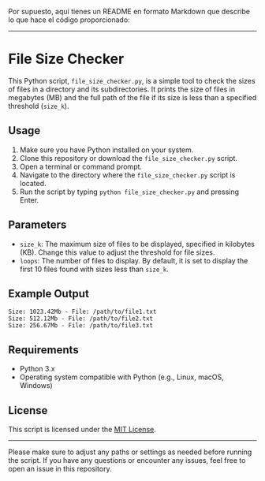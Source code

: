 Por supuesto, aquí tienes un README en formato Markdown que describe lo que hace el código proporcionado:

---

# File Size Checker

This Python script, `file_size_checker.py`, is a simple tool to check the sizes of files in a directory and its subdirectories. It prints the size of files in megabytes (MB) and the full path of the file if its size is less than a specified threshold (`size_k`).

## Usage

1. Make sure you have Python installed on your system.
2. Clone this repository or download the `file_size_checker.py` script.
3. Open a terminal or command prompt.
4. Navigate to the directory where the `file_size_checker.py` script is located.
5. Run the script by typing `python file_size_checker.py` and pressing Enter.

## Parameters

- `size_k`: The maximum size of files to be displayed, specified in kilobytes (KB). Change this value to adjust the threshold for file sizes.
- `loops`: The number of files to display. By default, it is set to display the first 10 files found with sizes less than `size_k`.

## Example Output

```
Size: 1023.42Mb - File: /path/to/file1.txt
Size: 512.12Mb - File: /path/to/file2.txt
Size: 256.67Mb - File: /path/to/file3.txt
```

## Requirements

- Python 3.x
- Operating system compatible with Python (e.g., Linux, macOS, Windows)

## License

This script is licensed under the [MIT License](LICENSE).

---
Please make sure to adjust any paths or settings as needed before running the script. If you have any questions or encounter any issues, feel free to open an issue in this repository.
